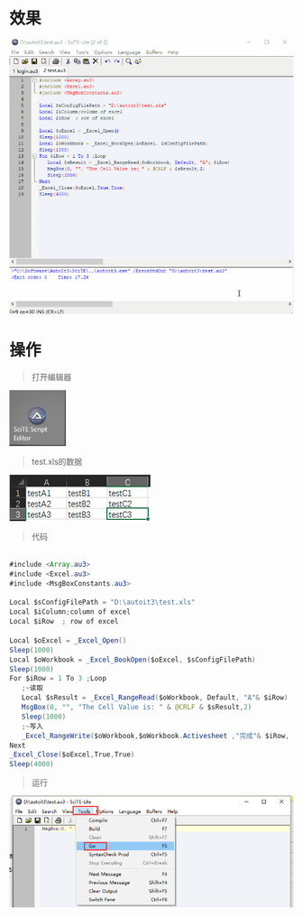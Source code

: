 # 效果

![](image/5-1.gif)

# 操作

> 打开编辑器

![](image/2-2.png)

> test.xls的数据

![](image/5-2.png)

> 代码
```java

#include <Array.au3>
#include <Excel.au3>
#include <MsgBoxConstants.au3>

Local $sConfigFilePath = "D:\autoit3\test.xls"
Local $iColumn;column of excel
Local $iRow  ; row of excel

Local $oExcel = _Excel_Open()
Sleep(1000)
Local $oWorkbook = _Excel_BookOpen($oExcel, $sConfigFilePath)
Sleep(1000)
For $iRow = 1 To 3 ;Loop
   ;~读取
   Local $sResult = _Excel_RangeRead($oWorkbook, Default, "A"& $iRow)
   MsgBox(0, "", "The Cell Value is: " & @CRLF & $sResult,2)
   Sleep(1000)
   ;~写入
   _Excel_RangeWrite($oWorkbook,$oWorkbook.Activesheet ,"完成"& $iRow, "D"& $iRow)
Next
_Excel_Close($oExcel,True,True)
Sleep(4000)
```
> 运行

![](image/2-3.png)